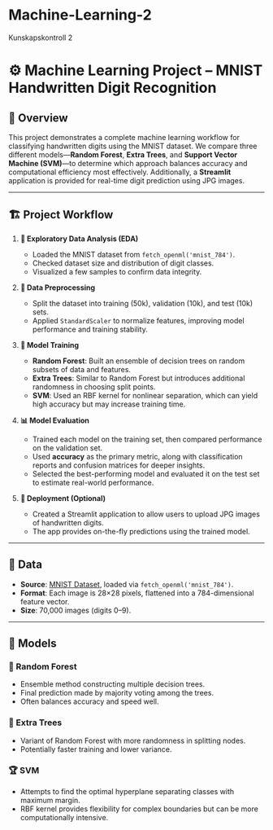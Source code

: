 # Machine-Learning-2
Kunskapskontroll 2
# ⚙️ Machine Learning Project – MNIST Handwritten Digit Recognition

## 🔎 Overview
This project demonstrates a complete machine learning workflow for classifying handwritten digits using the MNIST dataset. We compare three different models—**Random Forest**, **Extra Trees**, and **Support Vector Machine (SVM)**—to determine which approach balances accuracy and computational efficiency most effectively. Additionally, a **Streamlit** application is provided for real-time digit prediction using JPG images.

---

## 🏗️ Project Workflow

1. **🔬 Exploratory Data Analysis (EDA)**
   - Loaded the MNIST dataset from `fetch_openml('mnist_784')`.
   - Checked dataset size and distribution of digit classes.
   - Visualized a few samples to confirm data integrity.

2. **🧹 Data Preprocessing**
   - Split the dataset into training (50k), validation (10k), and test (10k) sets.
   - Applied `StandardScaler` to normalize features, improving model performance and training stability.

3. **🤖 Model Training**
   - **Random Forest**: Built an ensemble of decision trees on random subsets of data and features.
   - **Extra Trees**: Similar to Random Forest but introduces additional randomness in choosing split points.
   - **SVM**: Used an RBF kernel for nonlinear separation, which can yield high accuracy but may increase training time.

4. **📊 Model Evaluation**
   - Trained each model on the training set, then compared performance on the validation set.
   - Used **accuracy** as the primary metric, along with classification reports and confusion matrices for deeper insights.
   - Selected the best-performing model and evaluated it on the test set to estimate real-world performance.

5. **🚀 Deployment (Optional)**
   - Created a Streamlit application to allow users to upload JPG images of handwritten digits.
   - The app provides on-the-fly predictions using the trained model.

---

## 📂 Data
- **Source**: [MNIST Dataset](http://yann.lecun.com/exdb/mnist/), loaded via `fetch_openml('mnist_784')`.
- **Format**: Each image is 28×28 pixels, flattened into a 784-dimensional feature vector.
- **Size**: 70,000 images (digits 0–9).

---

## 🤔 Models

### 🌳 Random Forest
- Ensemble method constructing multiple decision trees.
- Final prediction made by majority voting among the trees.
- Often balances accuracy and speed well.

### 🌱 Extra Trees
- Variant of Random Forest with more randomness in splitting nodes.
- Potentially faster training and lower variance.

### 🏆 SVM
- Attempts to find the optimal hyperplane separating classes with maximum margin.
- RBF kernel provides flexibility for complex boundaries but can be more computationally intensive.
